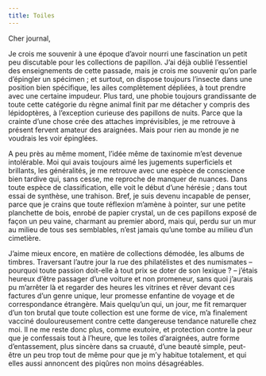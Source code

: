 ```yaml
---
title: Toiles
---
```

Cher journal,

Je crois me souvenir à une époque d’avoir nourri une fascination un petit peu
discutable pour les collections de papillon. J’ai déjà oublié l’essentiel des
enseignements de cette passade, mais je crois me souvenir qu’on parle
d’épingler un spécimen ; et surtout, on dispose toujours l’insecte dans une
position bien spécifique, les ailes complètement dépliées, à tout prendre avec
une certaine impudeur. Plus tard, une phobie toujours grandissante de toute
cette catégorie du règne animal finit par me détacher y compris des
lépidoptères, à l’exception curieuse des papillons de nuits. Parce que la
crainte d’une chose crée des attaches imprévisibles, je me retrouve à présent
fervent amateur des araignées. Mais pour rien au monde je ne voudrais les voir
épinglées.

A peu près au même moment, l’idée même de taxinomie m’est devenue intolérable.
Moi qui avais toujours aimé les jugements superficiels et brillants, les
généralités, je me retrouve avec une espèce de conscience bien tardive qui,
sans cesse, me reproche de manquer de nuances. Dans toute espèce de
classification, elle voit le début d’une hérésie ; dans tout essai de synthèse,
une trahison. Bref, je suis devenu incapable de penser, parce que je crains que
toute réflexion m’amène à pointer, sur une petite planchette de bois, enrobé de
papier crystal, un de ces papillons exposé de façon un peu vaine, charmant au
premier abord, mais qui, perdu sur un mur au milieu de tous ses semblables,
n’est jamais qu’une tombe au milieu d’un cimetière.

J’aime mieux encore, en matière de collections démodée, les albums de timbres.
Traversant l’autre jour la rue des philatélistes et des numismates – pourquoi
toute passion doit-elle à tout prix se doter de son lexique ? – j’étais heureux
d’être passager d’une voiture et non promeneur, sans quoi j’aurais pu m’arrêter
là et regarder des heures les vitrines et rêver devant ces factures d’un genre
unique, leur promesse enfantine de voyage et de correspondance étrangère. Mais
quelqu’un qui, un jour, me fit remarquer d’un ton brutal que toute collection
est une forme de vice, m’a finalement vacciné douloureusement contre cette
dangereuse tendance naturelle chez moi. Il ne me reste donc plus, comme
exutoire, et protection contre la peur que je confessais tout à l’heure, que
les toiles d’araignées, autre forme d’entassement, plus sincère dans sa
cruauté, d’une beauté simple, peut-être un peu trop tout de même pour que je
m’y habitue totalement, et qui elles aussi annoncent des piqûres non moins
désagréables.

